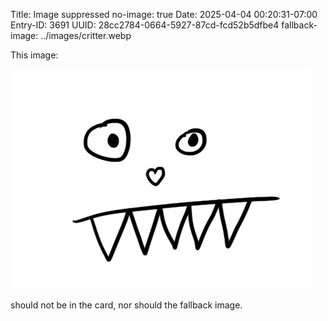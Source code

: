 Title: Image suppressed
no-image: true
Date: 2025-04-04 00:20:31-07:00
Entry-ID: 3691
UUID: 28cc2784-0664-5927-87cd-fcd52b5dfbe4
fallback-image: ../images/critter.webp

This image:

![](../images/rawr.jpg)

should not be in the card, nor should the fallback image.